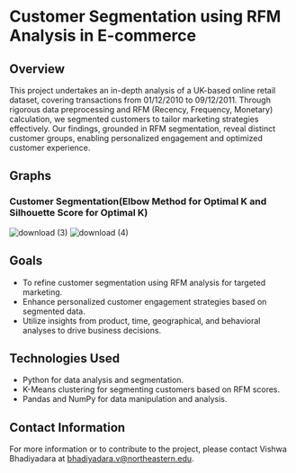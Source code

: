 # Customer Segmentation using RFM Analysis in E-commerce

## Overview

This project undertakes an in-depth analysis of a UK-based online retail dataset, covering transactions from 01/12/2010 to 09/12/2011. Through rigorous data preprocessing and RFM (Recency, Frequency, Monetary) calculation, we segmented customers to tailor marketing strategies effectively. Our findings, grounded in RFM segmentation, reveal distinct customer groups, enabling personalized engagement and optimized customer experience.

## Graphs

### Customer Segmentation(Elbow Method for Optimal K and Silhouette Score for Optimal K)

![download (3)](https://github.com/Vishwabhadiyadara/E-Commerce-Data-Analysis-K-Mean-/assets/110348340/e2b41681-5bd6-4b84-89ef-dc14d4a97c9c)
![download (4)](https://github.com/Vishwabhadiyadara/E-Commerce-Data-Analysis-K-Mean-/assets/110348340/c9658951-30e7-4a22-81d3-94e50f536b64)



## Goals

- To refine customer segmentation using RFM analysis for targeted marketing.
- Enhance personalized customer engagement strategies based on segmented data.
- Utilize insights from product, time, geographical, and behavioral analyses to drive business decisions.

## Technologies Used

- Python for data analysis and segmentation.
- K-Means clustering for segmenting customers based on RFM scores.
- Pandas and NumPy for data manipulation and analysis.

## Contact Information

For more information or to contribute to the project, please contact Vishwa Bhadiyadara at bhadiyadara.v@northeastern.edu.

